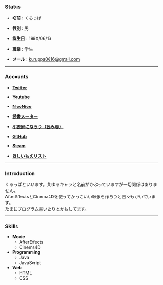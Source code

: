 ### Status
+ **名前** : くるっぱ

+ **性別** : 男

+ **誕生日** : 199X/06/16

+ **職業** : 学生

+ **メール** :  <a href="mailto:&#107;&#117;&#114;&#117;&#112;&#112;&#97;&#48;&#54;&#49;&#54;&#64;&#103;&#109;&#97;&#105;&#108;&#46;&#99;&#111;&#109;">&#107;&#117;&#114;&#117;&#112;&#112;&#97;&#48;&#54;&#49;&#54;&#64;&#103;&#109;&#97;&#105;&#108;&#46;&#99;&#111;&#109;</a>

****

  
  ### Accounts
+ [**Twitter**](https://twitter.com/kuruppa0616)

+ [**Youtube**](https://www.youtube.com/user/kuruppa0616)

+ [**NicoNico**](http://www.nicovideo.jp/user/17150151)

+ [**読書メーター**](http://bookmeter.com/u/562222)

+ [**小説家になろう（読み専）**](http://mypage.syosetu.com/270376/)

+ [**GitHub**](https://github.com/kuruppa0616)

+ [**Steam**](http://steamcommunity.com/id/kuruppa0616/)

+ [**ほしいものリスト**](http://amzn.asia/6ulBKon)

****

### Introduction
くるっぱといいます。某ゆるキャラと名前がかぶっていますが一切関係はありません。  
AfterEffectsとCinema4Dを使ってかっこいい映像を作ろうと日々もがいています。  
たまにプログラム書いたりとかもしてます。
    
****

### Skills
+ **Movie**
    + AfterEffects
    + Cinema4D
+ **Programming**
    + Java
    + JavaScript
+ **Web**
    + HTML
    + CSS

